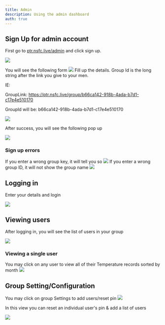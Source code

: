 ```yaml
---
title: Admin
description: Using the admin dashboard
auth: true
---
```


## Sign Up for admin account

First go to [ptr.nsfc.live/admin](https://ptr.nsfc.live/admin/) and click sign up.

![](/temptaking-guide/screenshots/Sign_Up.jpeg)

You will see the following form
![](/temptaking-guide/screenshots/Sign_Up_Form1.PNG)
Fill up the details. Group Id is the long string after the link you give to your men.

IE:

GroupLink: https://ptr.nsfc.live/group/b66ca142-918b-4ada-b7d1-c17e4e510170

GroupId will be: b66ca142-918b-4ada-b7d1-c17e4e510170

![](/temptaking-guide/screenshots/Sign_Up_Form2.PNG)

After success, you will see the following pop up

![](/temptaking-guide/screenshots/Sign_Up_Complete.PNG)

### Sign up errors

If you enter a wrong group key, it will tell you so
![](/temptaking-guide/screenshots/Sign_Up_Error1.PNG)
If you enter a wrong group ID, it will not show the group name
![](/temptaking-guide/screenshots/Sign_Up_Error2.PNG)

## Logging in

Enter your details and login

![](/temptaking-guide/screenshots/Login.PNG)

## Viewing users

After logging in, you will see the list of users in your group

![](/temptaking-guide/screenshots/Admin_View.PNG)

### Viewing a single user

You may click on any user to view all of their Temperature records sorted by month
![](/temptaking-guide/screenshots/Admin_View_Single.PNG)

## Group Setting/Configuration

You may click on group Settings to add users/reset pin
![](/temptaking-guide/screenshots/Group_Setting_Button.jpeg)

In this view you can reset an individual user's pin & add a list of users

![](/temptaking-guide/screenshots/Group_Setting_Inside.jpeg)
